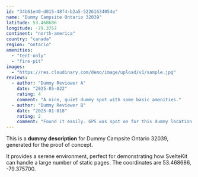 ```yaml
---
id: "34b61e40-d015-48f4-b2a5-52261634054e"
name: "Dummy Campsite Ontario 32039"
latitude: 53.468686
longitude: -79.3757
continent: "north-america"
country: "canada"
region: "ontario"
amenities:
  - "tent-only"
  - "fire-pit"
images:
  - "https://res.cloudinary.com/demo/image/upload/v1/sample.jpg"
reviews:
  - author: "Dummy Reviewer A"
    date: "2025-05-022"
    rating: 4
    comment: "A nice, quiet dummy spot with some basic amenities."
  - author: "Dummy Reviewer B"
    date: "2025-01-018"
    rating: 2
    comment: "Found it easily. GPS was spot on for this dummy location."
---
```


This is a **dummy description** for Dummy Campsite Ontario 32039, generated for the proof of concept.

It provides a serene environment, perfect for demonstrating how SvelteKit can handle a large number of static pages. The coordinates are 53.468686, -79.375700.
